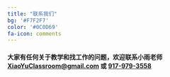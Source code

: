 ```yaml
---
title: "联系我们"
bg: '#F7F2F7'
color: '#0C0D69'
fa-icon: comments
---
```


#### 大家有任何关于教学和找工作的问题，欢迎联系小雨老师 <XiaoYuClassroom@gmail.com> 或 <a href="tel:+19179793558">917-979-3558</a>
